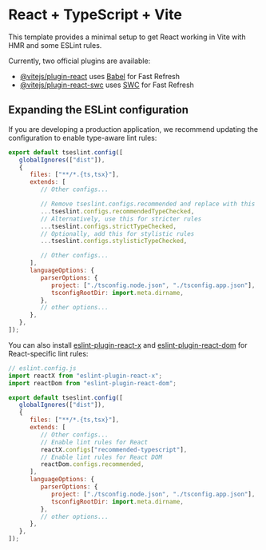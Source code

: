 # React + TypeScript + Vite

This template provides a minimal setup to get React working in Vite with HMR and some ESLint rules.

Currently, two official plugins are available:

- [@vitejs/plugin-react](https://github.com/vitejs/vite-plugin-react/blob/main/packages/plugin-react) uses [Babel](https://babeljs.io/) for Fast Refresh
- [@vitejs/plugin-react-swc](https://github.com/vitejs/vite-plugin-react/blob/main/packages/plugin-react-swc) uses [SWC](https://swc.rs/) for Fast Refresh

## Expanding the ESLint configuration

If you are developing a production application, we recommend updating the configuration to enable type-aware lint rules:

```js
export default tseslint.config([
   globalIgnores(["dist"]),
   {
      files: ["**/*.{ts,tsx}"],
      extends: [
         // Other configs...

         // Remove tseslint.configs.recommended and replace with this
         ...tseslint.configs.recommendedTypeChecked,
         // Alternatively, use this for stricter rules
         ...tseslint.configs.strictTypeChecked,
         // Optionally, add this for stylistic rules
         ...tseslint.configs.stylisticTypeChecked,

         // Other configs...
      ],
      languageOptions: {
         parserOptions: {
            project: ["./tsconfig.node.json", "./tsconfig.app.json"],
            tsconfigRootDir: import.meta.dirname,
         },
         // other options...
      },
   },
]);
```

You can also install [eslint-plugin-react-x](https://github.com/Rel1cx/eslint-react/tree/main/packages/plugins/eslint-plugin-react-x) and [eslint-plugin-react-dom](https://github.com/Rel1cx/eslint-react/tree/main/packages/plugins/eslint-plugin-react-dom) for React-specific lint rules:

```js
// eslint.config.js
import reactX from "eslint-plugin-react-x";
import reactDom from "eslint-plugin-react-dom";

export default tseslint.config([
   globalIgnores(["dist"]),
   {
      files: ["**/*.{ts,tsx}"],
      extends: [
         // Other configs...
         // Enable lint rules for React
         reactX.configs["recommended-typescript"],
         // Enable lint rules for React DOM
         reactDom.configs.recommended,
      ],
      languageOptions: {
         parserOptions: {
            project: ["./tsconfig.node.json", "./tsconfig.app.json"],
            tsconfigRootDir: import.meta.dirname,
         },
         // other options...
      },
   },
]);
```
